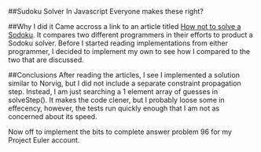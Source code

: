 ##Sudoku Solver In Javascript
Everyone makes these right?

##Why I did it
Came accross a link to an article titled [How not to solve a Sodoku](http://devgrind.com/2007/04/25/how-to-not-solve-a-sudoku/).
It compares two different programmers in their efforts to product a Sodoku solver. Before I started reading
implementations from either programmer, I decided to implement my own to see how I compared to the two
that are discussed.

##Conclusions
After reading the articles, I see I implemented a solution similar to Norvig, but I did not include a separate constraint propagation step. Instead, I am just searching a 1 element array of guesses in solveStep(). It makes the code clener, but I probably loose some in effecency, however, the tests run quickly enough that I am not as concerned about its speed.


Now off to implement the bits to complete answer problem 96 for my Project Euler account.
